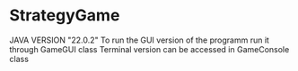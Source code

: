 # StrategyGame
JAVA VERSION "22.0.2"
To run the GUI version of the programm run it through GameGUI class
Terminal version can be accessed in GameConsole class
               
